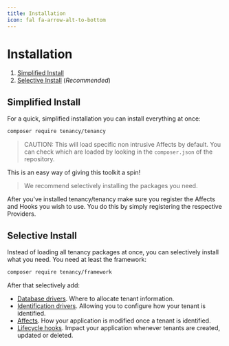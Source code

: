 ```yaml
---
title: Installation
icon: fal fa-arrow-alt-to-bottom
---
```

# Installation

1. [Simplified Install](#simplified-install)
2. [Selective Install](#selective-install) (*Recommended*)

## Simplified Install

For a quick, simplified installation you can install everything at once:

```bash
composer require tenancy/tenancy
```

> CAUTION: This will load specific non intrusive Affects by default. You can check which are loaded by looking in the `composer.json` of the repository.

This is an easy way of giving this toolkit a spin!

> We recommend selectively installing the packages you need.

After you've installed tenancy/tenancy make sure you register the Affects and Hooks you wish to use. You do this by simply registering the respective Providers.

## Selective Install

Instead of loading all tenancy packages at once, you can selectively install
what you need. You need at least the framework:

```bash
composer require tenancy/framework
```

After that selectively add:

- [Database drivers](database-drivers). Where to allocate tenant information.
- [Identification drivers](identification-general). Allowing you to configure how your tenant is identified.
- [Affects](affects-general). How your application is modified once a tenant is identified.
- [Lifecycle hooks](hooks-general). Impact your application whenever tenants are created, updated or deleted.
